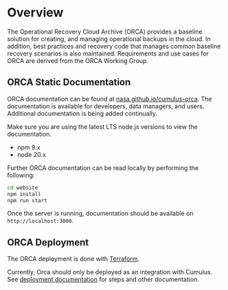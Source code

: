 # Overview

The Operational Recovery Cloud Archive (ORCA) provides a baseline solution for creating, and managing operational backups in the cloud. In addition, best practices and recovery code that manages common baseline recovery scenarios is also maintained. Requirements and use cases for ORCA are derived from the ORCA Working Group.

## ORCA Static Documentation

ORCA documentation can be found at [nasa.github.io/cumulus-orca](https://nasa.github.io/cumulus-orca).
The documentation is available for developers, data managers, and users.
Additional documentation is being added continually.

Make sure you are using the latest LTS node.js versions to view the documentation.

- npm 9.x
- node 20.x

Further ORCA documentation can be read locally by performing the following:

```sh
cd website
npm install
npm run start
```

Once the server is running, documentation should be available on `http://localhost:3000`.

## ORCA Deployment

The ORCA deployment is done with [Terraform](https://www.terraform.io/).

Currently, Orca should only be deployed as an integration with Cumulus.
See [deployment documentation](https://nasa.github.io/cumulus-orca/docs/developer/deployment-guide/deployment-with-cumulus/)
for steps and other documentation.
